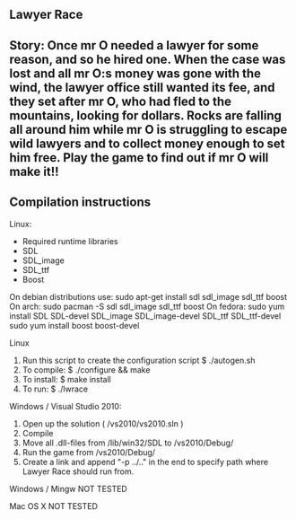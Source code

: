 Lawyer Race
-----------------------------------
Story:
Once mr O needed a lawyer for some reason, and so he hired one.
When the case was lost and all mr O:s money was gone with the
wind, the lawyer office still wanted its fee, and they set after
mr O, who had fled to the mountains, looking for dollars. Rocks
are falling all around him while mr O is struggling to escape
wild lawyers and to collect money enough to set him free.
Play the game to find out if mr O will make it!!
-----------------------------------


Compilation instructions
------------------------
Linux:

- Required runtime libraries
 - SDL
 - SDL_image
 - SDL_ttf
 - Boost

On debian distributions use:
sudo apt-get install sdl sdl_image sdl_ttf boost
On arch:
sudo pacman -S sdl sdl_image sdl_ttf boost
On fedora:
sudo yum install SDL SDL-devel SDL_image SDL_image-devel SDL_ttf SDL_ttf-devel
sudo yum install boost boost-devel

Linux
  1. Run this script to create the configuration script
      $ ./autogen.sh
  2. To compile:
      $ ./configure && make
  3. To install:
      $ make install
  4. To run:
      $ ./lwrace

Windows / Visual Studio 2010:

  1. Open up the solution ( /vs2010/vs2010.sln )
  2. Compile 
  3. Move all .dll-files from /lib/win32/SDL to /vs2010/Debug/
  4. Run the game from /vs2010/Debug/
  5. Create a link and append "-p ../.." in the end to specify path where Lawyer Race should run from.


Windows / Mingw 
  NOT TESTED

Mac OS X
  NOT TESTED
